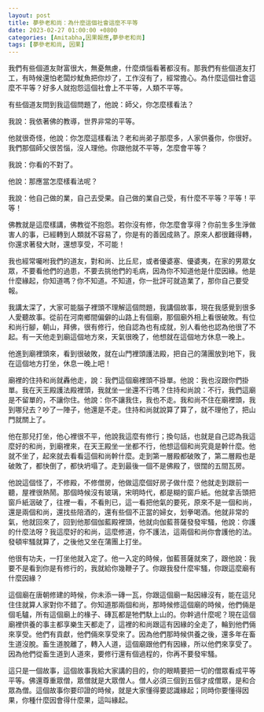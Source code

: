```yaml
---
layout: post
title: 夢參老和尚：為什麼這個社會這麼不平等
date: 2023-02-27 01:00:00 +0800
categories: [Amitabha,因果報應,夢參老和尚]
tags: [夢參老和尚, 因果]
---
```


我們有些個道友財富很大，無憂無慮，什麼煩惱看著都沒有。那我們有些個道友打工，有時候還怕老闆炒魷魚把你炒了，工作沒有了，經常擔心。為什麼這個社會這麼不平等？好多人就抱怨這個社會上不平等，人類不平等。

有些個道友問到我這個問題了，他說：師父，你怎麼樣看法？

我說：我依著佛的教導，世界非常的平等。

他就很奇怪，他說：你怎麼這樣看法？老和尚弟子那麼多，人家供養你，你很好。我們那個師父很苦惱，沒人理他。你跟他就不平等，怎麼會平等？

我說：你看的不對了。

他說：那應當怎麼樣看法呢？

我說：他自己做的業，自己去受果。自己做的業自己受，有什麼不平等？平等！平等！

佛教就是這麼樣講，佛教從不抱怨。若你沒有修，你怎麼會享得？你前生多生淨做害人的事，已經轉到人類就不容易了，你是有的善因成熟了。原來人都很難得轉，你還求著發大財，還想享受，不可能！

我也經常囑咐我們的道友，對和尚、比丘尼，或者優婆塞、優婆夷，在家的男眾女眾，不要看他們的過患，不要去挑他們的毛病，因為你不知道他是什麼因緣。他是什麼緣起，你知道嗎？你不知道。不知道，你一批評可就造業了，那你自己要受報。

我講太深了，大家可能腦子裡頭不理解這個問題，我講個故事，現在我感覺到很多人愛聽故事。從前在河南鄉間偏僻的山路上有個廟，那個廟外相上看很破敗。有位和尚行腳，朝山，拜佛，很有修行，他自認為也有成就，別人看他也認為他很了不起。有一天他走到廟這個地方來，天氣很晚了，他想就在這個地方休息一晚上。

他進到廟裡頭來，看到很破敗，就在山門裡頭護法殿，把自己的蒲團放到地下，我在這個地方打坐，休息一晚上吧！

廟裡的住持和尚就轟他走，說：我們這個廟裡頭不掛單。他說：我也沒跟你們掛單。我在天王殿護法殿裡頭，我就坐一坐還不行嗎？住持和尚說：不行，我們這廟是不留單的，不讓你住。他說：你不讓我住，我也不走。我和尚不住在廟裡頭，我到哪兒去？吵了一陣子，他還是不走。住持和尚就說算了算了，就不理他了，把山門就關上了。

他在那兒打坐，他心裡很不平，他說我這麼有修行；換句話，也就是自己認為我這麼好的和尚，到廟裡來，在天王殿坐一坐都不行，他想這個和尚究竟是幹什麼。他就不坐了，起來就去看看這個和尚幹什麼。走到第一層殿都破敗了，第二層殿也是破敗了，都快倒了，都快坍塌了。走到最後一個不是佛殿了，很闊的五間瓦房。

他說這個怪了，不修殿，不修僧房，他做這麼個好房子做什麼？他就走到跟前一聽，屋裡很熱鬧。那個時候沒有玻璃，宋明時代，都是糊的窗戶紙。他就拿舌頭把窗戶紙洇破了，往裡一看，不看則已，這一看把他氣的要死，原來不是一個和尚，還是兩個和尚，還找些陪酒的，還有些個不正當的婦女，划拳喝酒。他就非常的氣，他就回來了，回到他那個伽藍殿裡頭，他就向伽藍菩薩發發牢騷，他說：你護的什麼法呀？我這麼好的和尚，這麼修道，你不護法，這兩個和尚你會護他的法。發頓牢騷就算了，之後他又坐在蒲團上打坐。

他很有功夫，一打坐他就入定了。他一入定的時候，伽藍菩薩就來了，跟他說：我要不是看到你是有修行的，我就給你幾鞭子了。你跟我發什麼牢騷，你跟這麼廟有什麼因緣？

這個廟在唐朝修建的時候，你未添一磚一瓦，你跟這個廟一點因緣沒有，能在這兒住住就算人家對你不錯了。你知道那兩個和尚，那時候修這個廟的時候，他們倆是個毛驢，所有這個廟上的椽子、磚瓦都是牠們馱上山的。你幹過什麼呢？現在這個廟裡供養的事主都享樂生天都走了，這裡的和尚跟這有因緣的全走了，輪到他們倆來享受。他們有貢獻，他們倆來享受來了。因為他們那時候供養之後，還多年在畜生道沒脫。畜生道脫離了，轉入人道，這個廟跟他們有因緣，所以他們來享受了。因為他們從畜生道到人道來，要修行還有個過程的，你再不要發牢騷。

這只是一個故事，這個故事我給大家講的目的，你的眼睛要把一切的僧眾看成平等平等。佛還尊重眾僧，眾僧就是大眾僧人。僧人必須三個到五個才成僧眾，是和合眾為僧。這個故事你要印證的時候，就是大家懂得要認識緣起；同時你要懂得因果，你種什麼因會得什麼果，這叫緣起。
